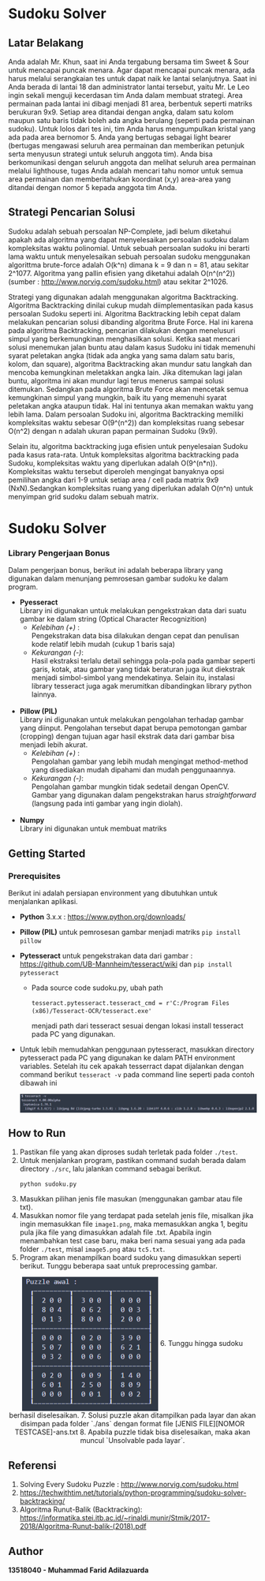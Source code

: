 # Sudoku Solver
## Latar Belakang
Anda adalah Mr. Khun, saat ini Anda tergabung bersama tim Sweet & Sour untuk mencapai puncak menara. Agar dapat mencapai puncak menara, ada harus melalui serangkaian tes untuk dapat naik ke lantai selanjutnya. Saat ini Anda berada di lantai 18 dan administrator lantai tersebut, yaitu Mr. Le Leo ingin sekali menguji kecerdasan tim Anda dalam membuat strategi. Area permainan pada lantai ini dibagi menjadi 81 area, berbentuk seperti matriks berukuran 9x9. Setiap area ditandai dengan angka, dalam satu kolom maupun satu baris tidak boleh ada angka berulang (seperti pada permainan sudoku). Untuk lolos dari tes ini, tim Anda harus mengumpulkan kristal yang ada pada area bernomor 5. Anda yang bertugas sebagai light bearer (bertugas mengawasi seluruh area permainan dan memberikan petunjuk serta menyusun strategi untuk seluruh anggota tim). Anda bisa berkomunikasi dengan seluruh anggota dan melihat seluruh area permainan melalui lighthouse, tugas Anda adalah mencari tahu nomor untuk semua area permainan dan memberitahukan koordinat (x,y) area-area yang ditandai dengan nomor 5 kepada anggota tim Anda.

## Strategi Pencarian Solusi
Sudoku adalah sebuah persoalan NP-Complete, jadi belum diketahui apakah ada algoritma yang dapat menyelesaikan persoalan sudoku dalam kompleksitas waktu polinomial. Untuk sebuah persoalan sudoku ini berarti lama waktu untuk menyelesaikan sebuah persoalan sudoku menggunakan algorittma brute-force adalah O(k^n) dimana k = 9 dan n = 81, atau sekitar 2^1077. Algoritma yang pallin efisien yang diketahui adalah O(n^(n^2)) (sumber : http://www.norvig.com/sudoku.html) atau sekitar 2^1026.

Strategi yang digunakan adalah menggunakan algoritma Backtracking. Algoritma Backtracking dinilai cukup mudah diimplementasikan pada kasus persoalan Sudoku seperti ini. Algoritma Backtracking lebih cepat dalam melakukan pencarian solusi dibanding algoritma Brute Force. Hal ini karena pada algoritma Backtracking, pencarian dilakukan dengan menelusuri simpul yang berkemungkinan menghasilkan solusi. Ketika saat mencari solusi menemukan jalan buntu atau dalam kasus Sudoku ini tidak memenuhi syarat peletakan angka (tidak ada angka yang sama dalam satu baris, kolom, dan square), algoritma Backtracking akan mundur satu langkah dan mencoba kemungkinan meletakkan angka lain. Jika ditemukan lagi jalan buntu, algoritma ini akan mundur lagi terus menerus sampai solusi ditemukan. Sedangkan pada algoritma Brute Force akan mencetak semua kemungkinan simpul yang mungkin, baik itu yang memenuhi syarat peletakan angka ataupun tidak. Hal ini tentunya akan memakan waktu yang lebih lama. Dalam persoalan Sudoku ini, algoritma Backtracking memiliki kompleksitas waktu sebesar O(9^(n^2)) dan kompleksitas ruang sebesar O(n^2) dengan n adalah ukuran papan permainan Sudoku (9x9).

Selain itu, algoritma backtracking juga efisien untuk penyelesaian Sudoku pada kasus rata-rata. Untuk kompleksitas algoritma backtracking pada Sudoku, kompleksitas waktu yang diperlukan adalah O(9^(n*n)). Kompleksitas waktu tersebut diperoleh mengingat banyaknya opsi pemilihan angka dari 1-9 untuk setiap area / cell pada matrix 9x9 (NxN).Sedangkan kompleksitas ruang yang diperlukan adalah O(n^n) untuk menyimpan grid sudoku dalam sebuah matrix.

# Sudoku Solver
### Library Pengerjaan Bonus
Dalam pengerjaan bonus, berikut ini adalah beberapa library yang digunakan dalam menunjang pemrosesan gambar sudoku ke dalam program.
- **Pyesseract**<br>
  Library ini digunakan untuk melakukan pengekstrakan data dari suatu gambar ke dalam string (Optical Character Recognizition)<br>
  - *Kelebihan (+)* :<br>
    Pengekstrakan data bisa dilakukan dengan cepat dan penulisan kode relatif lebih mudah (cukup 1 baris saja)<br>
  - *Kekurangan (-)*:<br>
    Hasil ekstraksi terlalu detail sehingga pola-pola pada gambar seperti garis, kotak, atau gambar yang tidak beraturan juga ikut diekstrak menjadi simbol-simbol yang mendekatinya. Selain itu, instalasi library tesseract juga agak merumitkan dibandingkan library python lainnya.<br><br>
- **Pillow (PIL)**<br>
  Library ini digunakan untuk melakukan pengolahan terhadap gambar yang diinput. Pengolahan tersebut dapat berupa pemotongan gambar (cropping) dengan tujuan agar hasil ekstrak data dari gambar bisa menjadi lebih akurat.<br>
  - *Kelebihan (+)* :<br>
    Pengolahan gambar yang lebih mudah mengingat method-method yang disediakan mudah dipahami dan mudah penggunaannya.<br>
  - *Kekurangan (-)*:<br>
    Pengolahan gambar mungkin tidak sedetail dengan OpenCV. Gambar yang digunakan dalam pengekstrakan harus *straightforward* (langsung pada inti gambar yang ingin diolah).<br><br>
- **Numpy**<br>
  Library ini digunakan untuk membuat matriks

## Getting Started
### Prerequisites
Berikut ini adalah persiapan environment yang dibutuhkan untuk menjalankan aplikasi.
- **Python** 3.x.x : https://www.python.org/downloads/
- **Pillow (PIL)** untuk pemrosesan gambar menjadi matriks `pip install pillow`
- **Pytesseract** untuk pengekstrakan data dari gambar : https://github.com/UB-Mannheim/tesseract/wiki dan `pip install pytesseract`
    - Pada source code sudoku.py, ubah path 
        ```
        tesseract.pytesseract.tesseract_cmd = r'C:/Program Files (x86)/Tesseract-OCR/tesseract.exe'
        ```
      menjadi path dari tesseract sesuai dengan lokasi install tesseract pada PC yang digunakan.
- Untuk lebih memudahkan penggunaan pytesseract, masukkan directory pytesseract pada PC yang digunakan ke dalam PATH environment variables. Setelah itu cek apakah
  tesserract dapat dijalankan dengan command berikut `tesseract -v` pada command line seperti pada contoh dibawah ini

  <p align="center">
    <img align="center" src="ss.png"
  </p>

## How to Run
1. Pastikan file yang akan diproses sudah terletak pada folder `./test`.
2. Untuk menjalankan program, pastikan command sudah berada dalam directory `./src`, lalu jalankan command sebagai berikut.
   ```
   python sudoku.py
   ```
3. Masukkan pilihan jenis file masukan (menggunakan gambar atau file txt).
4. Masukkan nomor file yang terdapat pada setelah jenis file, misalkan jika ingin memasukkan file `image1.png`, maka memasukkan angka 1, begitu pula jika file yang 
   dimasukkan adalah file .txt. Apabila ingin menambahkan test case baru, maka beri nama sesuai yang ada pada folder `./test`, misal `image5.png` atau `tc5.txt`.
5. Program akan menampilkan board sudoku yang dimasukkan seperti berikut. Tunggu beberapa saat untuk preprocessing gambar.
  <p align="center">
    <img align="center" src="ss2.png"
  </p>
6. Tunggu hingga sudoku berhasil diselesaikan.
7. Solusi puzzle akan ditampilkan pada layar dan akan disimpan pada folder `./ans` dengan format file [JENIS FILE][NOMOR TESTCASE]-ans.txt
8. Apabila puzzle tidak bisa diselesaikan, maka akan muncul `Unsolvable pada layar`.

## Referensi
1. Solving Every Sudoku Puzzle : http://www.norvig.com/sudoku.html
2. https://techwithtim.net/tutorials/python-programming/sudoku-solver-backtracking/
3. Algoritma Runut-Balik (Backtracking): https://informatika.stei.itb.ac.id/~rinaldi.munir/Stmik/2017-2018/Algoritma-Runut-balik-(2018).pdf

## Author
**13518040 - Muhammad Farid Adilazuarda**